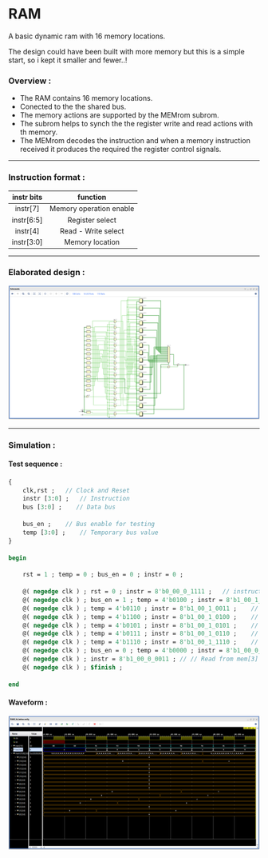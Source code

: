 # **RAM**

A basic dynamic ram with 16 memory locations.

The design could have been built with more memory but this is a simple start, so i kept it smaller and fewer..!

### **Overview :**

- The RAM contains 16 memory locations.
- Conected to the the shared bus.
- The memory actions are supported by the MEMrom subrom.
- The subrom helps to synch the the register write and read actions with th memory.
- The MEMrom decodes the instruction and when a memory instruction received it produces the required the register control signals.

---

### **Instruction format :**

| instr bits      |  function               |
|:---------------:|:-----------------------:|
| instr[7]        | Memory operation enable |
| instr[6:5]      | Register select         |
| instr[4]        | Read - Write select     |
| instr[3:0]      | Memory location         |

---

### **Elaborated design :**
![Failed to load the image!](./doc/schematic.png "Loading...")

---

### **Simulation :**

#### **Test sequence :**
```sv ,
{
    clk,rst ;   // Clock and Reset
    instr [3:0] ;   // Instruction
    bus [3:0] ;    // Data bus
    
    bus_en ;    // Bus enable for testing
    temp [3:0] ;    // Temporary bus value
}

begin

    rst = 1 ; temp = 0 ; bus_en = 0 ; instr = 0 ;

    @( negedge clk ) ; rst = 0 ; instr = 8'b0_00_0_1111 ;   // instruction not ment for memory operation should be ignored by the memory
    @( negedge clk ) ; bus_en = 1 ; temp = 4'b0100 ; instr = 8'b1_00_1_0001 ;   // Write to mem[1]
    @( negedge clk ) ; temp = 4'b0110 ; instr = 8'b1_00_1_0011 ;    // Write to mem[3]
    @( negedge clk ) ; temp = 4'b1100 ; instr = 8'b1_00_1_0100 ;    // Write to mem[4]
    @( negedge clk ) ; temp = 4'b0101 ; instr = 8'b1_00_1_0101 ;    // Write to mem[5]
    @( negedge clk ) ; temp = 4'b0111 ; instr = 8'b1_00_1_0110 ;    // Write to mem[6]
    @( negedge clk ) ; temp = 4'b1110 ; instr = 8'b1_00_1_1110 ;    // Write to mem[12]
    @( negedge clk ) ; bus_en = 0 ; temp = 4'b0000 ; instr = 8'b1_00_0_0001 ;   // Read from mem[1]
    @( negedge clk ) ; instr = 8'b1_00_0_0011 ; // // Read from mem[3]
    @( negedge clk ) ; $finish ;

end
```

#### **Waveform :**

![Failed to load the image!](./doc/waveform.png "Loading...")